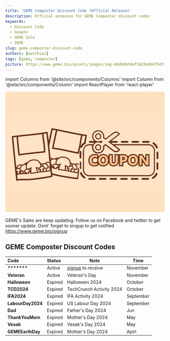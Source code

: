 ```yaml
---
title: 'GEME Composter Discount Code (Official Release)'
description: Official announce for GEME Composter discount codes
keywords:
  - Discount Code
  - Goupon
  - GEME Sale
  - GEME
slug: geme-composter-discount-code
authors: [matthias]
tags: [geme, composter]
picture: https://www.geme.bio/assets/images/img-66d84b59ef3429a9d4f5df3cfc1375f8.png
---
```

<head>
    <meta charSet="utf-8" />
    <meta name="twitter:card" content="summary_large_image" />
    <meta data-rh="true" property="og:image" content="https://www.geme.bio/assets/images/img-66d84b59ef3429a9d4f5df3cfc1375f8.png" />
    <meta data-rh="true" name="twitter:image" content="https://www.geme.bio/assets/images/img-66d84b59ef3429a9d4f5df3cfc1375f8.png"/>
    <meta data-rh="true" property="og:url" content="https://www.geme.bio/blog/geme-composter-discount-code"/>
    <meta data-rh="true" property="og:locale" content="en"/>
</head>

import Columns from '@site/src/components/Columns'
import Column from '@site/src/components/Column'
import ReactPlayer from 'react-player'

![Food Waste Composting](./img/img.png)

GEME's Sales are keep updating. Follow us on Facebook and twitter to get sooner update.
Dont' forget to singup to get notified  https://www.geme.bio/signup

<!-- truncate -->

## GEME Composter Discount Codes 


| Code               | Status  | Note                                              | Time      |
|:-------------------|:--------|---------------------------------------------------|-----------|
| **\*\*\*\*\*\*\*** | Active  | [signup](https://www.geme.bio/signup) to receive  | November  |
| **Veteran**        | Active  | Veteran's Day                                     | November  |
| **Halloween**      | Expired | Halloween 2024                                    | October   |
| **TCD2024**        | Expired | TechCrunch Activity 2024                          | October   |
| **IFA2024**        | Expired | IFA Activity 2024                                 | September |
| **LabourDay2024**  | Expired | US Labour Day 2024                                | September |
| **Dad**            | Expired | Father's Day 2024                                 | Jun       |
| **ThankYouMom**    | Expired | Mother's Day 2024                                 | May       |
| **Vesak**          | Expired | Vesak's Day 2024                                  | May       |
| **GEMEEarthDay**   | Expired | Mother's Day 2024                                 | Apirl     |



